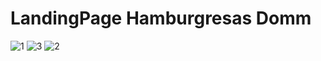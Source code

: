 # LandingPage Hamburgresas Domm
![1](https://user-images.githubusercontent.com/86317658/132115506-7e122935-46d4-4ac6-b60c-6b58f167ecf0.png)
![3](https://user-images.githubusercontent.com/86317658/132115507-230a1df7-98c7-4ef5-9ead-6e23e2190e49.png)
![2](https://user-images.githubusercontent.com/86317658/132115510-0de1bb66-6aa6-4f28-935d-fc30c342cc14.png)
